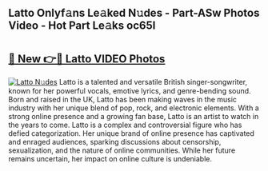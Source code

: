 ## Latto Onlyf𝚊ns Le𝚊ked N𝚞des - Part-ASw Photos Video - Hot Part Le𝚊ks oc65I

# <h2><a href="http://ac38313.deff.icu/?id=Latto">🔗 New 👉🔴 Latto VIDEO Photos</a></h2>

[![Latto N𝚞des](https://i.imgur.com/rIISA9y.gif)](http://ac38313.deff.icu/?id=Latto)
Latto is a talented and versatile British singer-songwriter, known for her powerful vocals, emotive lyrics, and genre-bending sound. Born and raised in the UK, Latto has been making waves in the music industry with her unique blend of pop, rock, and electronic elements. With a strong online presence and a growing fan base, Latto is an artist to watch in the years to come. Latto is a complex and controversial figure who has defied categorization. Her unique brand of online presence has captivated and enraged audiences, sparking discussions about censorship, sexualization, and the nature of online communities. While her future remains uncertain, her impact on online culture is undeniable.
